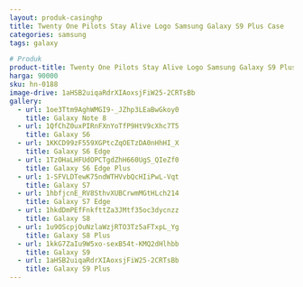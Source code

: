 ```yaml
---
layout: produk-casinghp
title: Twenty One Pilots Stay Alive Logo Samsung Galaxy S9 Plus Case
categories: samsung
tags: galaxy

# Produk
product-title: Twenty One Pilots Stay Alive Logo Samsung Galaxy S9 Plus Case
harga: 90000
sku: hn-0188
image-drive: 1aHSB2uiqaRdrXIAoxsjFiW25-2CRTsBb
gallery:
  - url: 1oe3Ttm9AghWMGI9-_JZhp3LEaBwGkoy0
    title: Galaxy Note 8
  - url: 1QfChZ0uxPIRnFXnYoTfP9HtV9cXhc7T5
    title: Galaxy S6
  - url: 1KKCD99zF559XGPtcZqOETzDA0nHhHI_X
    title: Galaxy S6 Edge
  - url: 1TzOHaLHFUdOPCTgdZhH660UgS_QIeZf0
    title: Galaxy S6 Edge Plus
  - url: 1-SFVLDTewK75ndWTHVvbQcHIiPwL-Vqt
    title: Galaxy S7
  - url: 1hbfjcnE_RV8SthvXUBCrwmMGtHLch214
    title: Galaxy S7 Edge
  - url: 1hkdDmPEfFnkfttZa3JMtf35oc3dycnzz
    title: Galaxy S8
  - url: 1u9OScpjOuNzlaWzjRTO3Tz5aFTxpL_Yg
    title: Galaxy S8 Plus
  - url: 1kkG7ZaIu9W5xo-sexB54t-KMQ2dHlhbb
    title: Galaxy S9
  - url: 1aHSB2uiqaRdrXIAoxsjFiW25-2CRTsBb
    title: Galaxy S9 Plus
---
```

